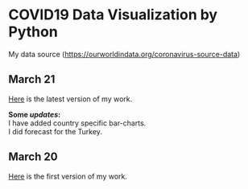 # COVID19 Data Visualization by Python

My data source (https://ourworldindata.org/coronavirus-source-data)

## March 21
[Here](Covid19_March_21.html) is the latest version of my work.

**Some *updates*:**    
I have added country specific bar-charts.  
I did forecast for the Turkey.  

## March 20
[Here](Covid19_March_20.html) is the first version of my work.


